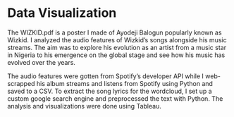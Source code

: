 # Data Visualization

The WIZKID.pdf is a poster I made of Ayodeji Balogun popularly known as Wizkid. I analyzed the audio features of Wizkid’s songs alongside his music streams. The aim was to explore his evolution as an artist from a music star in Nigeria to his emergence on the global stage and see how his music has evolved over the years. 

The audio features were gotten from Spotify’s developer API while I web-scrapped his album streams and listens from Spotify using Python and saved to a CSV. To extract the song lyrics for the wordcloud, I set up a custom google search engine and preprocessed the text with Python. The analysis and visualizations were done using Tableau. 
